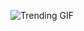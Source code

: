 
<!-- GIF_SECTION -->
![Trending GIF](https://media4.giphy.com/media/v1.Y2lkPThiYjIxNzcyYjhka2FrOTF1ZjN1NzFkbG02YnlibHl6NHdoOGoxZjhpcXFjbmZkNCZlcD12MV9naWZzX3NlYXJjaCZjdD1n/KwMYzlxpfL3OZikB2Q/giphy.gif)
<!-- END_GIF_SECTION -->
